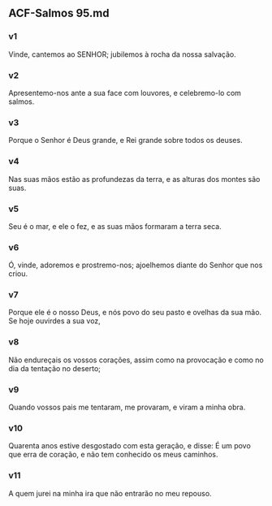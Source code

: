 ## ACF-Salmos 95.md
### v1
 Vinde, cantemos ao SENHOR; jubilemos à rocha da nossa salvação.
### v2
 Apresentemo-nos ante a sua face com louvores, e celebremo-lo com salmos.
### v3
 Porque o Senhor é Deus grande, e Rei grande sobre todos os deuses.
### v4
 Nas suas mãos estão as profundezas da terra, e as alturas dos montes são suas.
### v5
 Seu é o mar, e ele o fez, e as suas mãos formaram a terra seca.
### v6
 Ó, vinde, adoremos e prostremo-nos; ajoelhemos diante do Senhor que nos criou.
### v7
 Porque ele é o nosso Deus, e nós povo do seu pasto e ovelhas da sua mão. Se hoje ouvirdes a sua voz,
### v8
 Não endureçais os vossos corações, assim como na provocação e como no dia da tentação no deserto;
### v9
 Quando vossos pais me tentaram, me provaram, e viram a minha obra.
### v10
 Quarenta anos estive desgostado com esta geração, e disse: É um povo que erra de coração, e não tem conhecido os meus caminhos.
### v11
 A quem jurei na minha ira que não entrarão no meu repouso.
